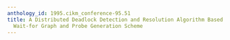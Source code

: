 ```yaml
---
anthology_id: 1995.cikm_conference-95.51
title: A Distributed Deadlock Detection and Resolution Algorithm Based on A Hybrid
  Wait-for Graph and Probe Generation Scheme
---
```

